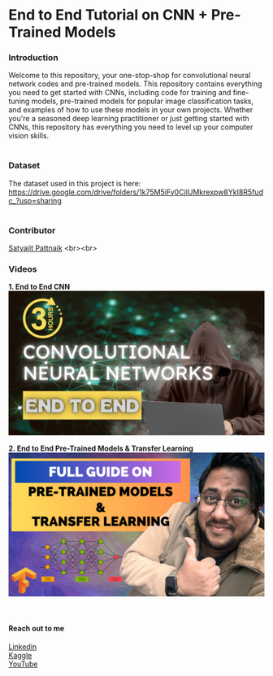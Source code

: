 # End to End Tutorial on CNN + Pre-Trained Models

### Introduction
Welcome to this repository, your one-stop-shop for convolutional neural network codes and pre-trained models. This repository contains everything you need to get started with CNNs, including code for training and fine-tuning models, pre-trained models for popular image classification tasks, and examples of how to use these models in your own projects. Whether you're a seasoned deep learning practitioner or just getting started with CNNs, this repository has everything you need to level up your computer vision skills.
<br><br>

### Dataset
The dataset used in this project is here: https://drive.google.com/drive/folders/1k75M5iFy0CjIUMkrexpw8YkI8R5fudc_?usp=sharing
<br><br>

### Contributor
[Satyajit Pattnaik]([https://github.com/pik1989/](https://www.linkedin.com/in/satyajitpattnaik))
<br><br>

### Videos
**1. End to End CNN**
![CNN](https://github.com/pik1989/Convolutional-Neural-Networks/raw/main/images/1-cnn.jpg)
<br>

**2. End to End Pre-Trained Models & Transfer Learning**
![Pre-Trained](https://github.com/pik1989/Convolutional-Neural-Networks/raw/main/images/2-pretrained.png)
<br>

<br>

#### Reach out to me
[Linkedin](https://www.linkedin.com/in/satyajitpattnaik/)<br>   [Kaggle](https://www.kaggle.com/pattnaiksatyajit)<br>    [YouTube](https://www.youtube.com/c/SatyajitPattnaik/)
